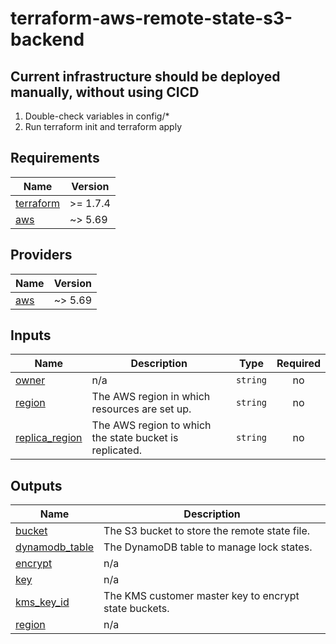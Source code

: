 # terraform-aws-remote-state-s3-backend

## Current infrastructure should be deployed manually, without using CICD

1. Double-check variables in config/\*
2. Run terraform init and terraform apply

## Requirements

| Name                                                                     | Version  |
| ------------------------------------------------------------------------ | -------- |
| <a name="requirement_terraform"></a> [terraform](#requirement_terraform) | >= 1.7.4 |
| <a name="requirement_aws"></a> [aws](#requirement_aws)                   | ~> 5.69  |

## Providers

| Name                                             | Version |
| ------------------------------------------------ | ------- |
| <a name="provider_aws"></a> [aws](#provider_aws) | ~> 5.69 |

## Inputs

| Name                                                                        | Description                                             | Type     | Required |
| --------------------------------------------------------------------------- | ------------------------------------------------------- | -------- | :------: |
| <a name="input_owner"></a> [owner](#input_owner)                            | n/a                                                     | `string` |    no    |
| <a name="input_region"></a> [region](#input_region)                         | The AWS region in which resources are set up.           | `string` |    no    |
| <a name="input_replica_region"></a> [replica_region](#input_replica_region) | The AWS region to which the state bucket is replicated. | `string` |    no    |

## Outputs

| Name                                                                          | Description                                           |
| ----------------------------------------------------------------------------- | ----------------------------------------------------- |
| <a name="output_bucket"></a> [bucket](#output_bucket)                         | The S3 bucket to store the remote state file.         |
| <a name="output_dynamodb_table"></a> [dynamodb_table](#output_dynamodb_table) | The DynamoDB table to manage lock states.             |
| <a name="output_encrypt"></a> [encrypt](#output_encrypt)                      | n/a                                                   |
| <a name="output_key"></a> [key](#output_key)                                  | n/a                                                   |
| <a name="output_kms_key_id"></a> [kms_key_id](#output_kms_key_id)             | The KMS customer master key to encrypt state buckets. |
| <a name="output_region"></a> [region](#output_region)                         | n/a                                                   |
